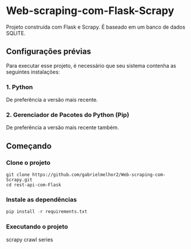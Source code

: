 # Web-scraping-com-Flask-Scrapy

Projeto construída com Flask e Scrapy. É baseado em um banco de dados SQLITE.

## Configurações prévias

Para executar esse projeto, é necessário que seu sistema contenha as seguintes instalações:

### 1. Python

De preferência a versão mais recente.

### 2. Gerenciador de Pacotes do Python (Pip)

De preferência a versão mais recente também.

## Começando

### Clone o projeto

```shell
git clone https://github.com/gabrielmelhor2/Web-scraping-com-Scrapy.git
cd rest-api-com-Flask
```

### Instale as dependências

```python
pip install -r requirements.txt
```

### Executando o projeto

scrapy crawl series
